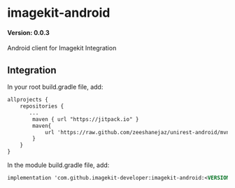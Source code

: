 # imagekit-android
#### Version: 0.0.3
Android client for Imagekit Integration


## Integration
In your root build.gradle file, add:
```xml
allprojects {
    repositories {
       ...
        maven { url "https://jitpack.io" }
        maven{
            url 'https://raw.github.com/zeeshanejaz/unirest-android/mvn-repo'
        }
    }
}
```

In the module build.gradle file, add:
```xml 
implementation 'com.github.imagekit-developer:imagekit-android:<VERSION>'
```
